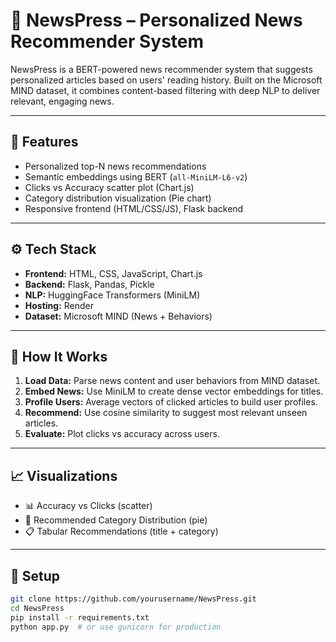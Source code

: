 # 📰 NewsPress – Personalized News Recommender System

NewsPress is a BERT-powered news recommender system that suggests personalized articles based on users' reading history. Built on the Microsoft MIND dataset, it combines content-based filtering with deep NLP to deliver relevant, engaging news.

---

## 🚀 Features

- Personalized top-N news recommendations
- Semantic embeddings using BERT (`all-MiniLM-L6-v2`)
- Clicks vs Accuracy scatter plot (Chart.js)
- Category distribution visualization (Pie chart)
- Responsive frontend (HTML/CSS/JS), Flask backend

---

## ⚙️ Tech Stack

- **Frontend:** HTML, CSS, JavaScript, Chart.js  
- **Backend:** Flask, Pandas, Pickle  
- **NLP:** HuggingFace Transformers (MiniLM)  
- **Hosting:** Render  
- **Dataset:** Microsoft MIND (News + Behaviors)

---

## 🧠 How It Works

1. **Load Data:** Parse news content and user behaviors from MIND dataset.  
2. **Embed News:** Use MiniLM to create dense vector embeddings for titles.  
3. **Profile Users:** Average vectors of clicked articles to build user profiles.  
4. **Recommend:** Use cosine similarity to suggest most relevant unseen articles.  
5. **Evaluate:** Plot clicks vs accuracy across users.

---

## 📈 Visualizations

- 📊 Accuracy vs Clicks (scatter)
- 🥧 Recommended Category Distribution (pie)
- 📋 Tabular Recommendations (title + category)

---

## 📁 Setup

```bash
git clone https://github.com/yourusername/NewsPress.git
cd NewsPress
pip install -r requirements.txt
python app.py  # or use gunicorn for production
